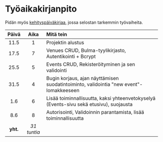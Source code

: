 # Työaikakirjanpito

Pidän myös [kehityspäiväkirjaa](kehityspaivakirja.md), jossa selostan tarkemmin työvaiheita.

|  Päivä   |     Aika     | Mitä tein         |
| :------: | :----------: | :---------------- |
|   11.5   |      1       | Projektin alustus |
| 17.5 | 7 | Venues CRUD, Bulma-tyylikirjasto, Autentikointi + Bcrypt |
| 25.5 | 5 | Events CRUD, Rekisteröityminen ja sen validointi |
| 31.5 | 4 | Bugin korjaus, ajan näyttämisen suodatintoiminto, validointia "new event"-lomakkeeseen |
| 1.6 | 6 | Lisää toiminnallisuutta, kaksi yhteenvetokyselyä (Events-sivu sekä etusivu), suojausta |
| 8.6 | 8 | Autorisointi, Validoinnin parantamista, lisää toiminnallisuutta |
| **yht.** | _*31 tuntia*_ |
